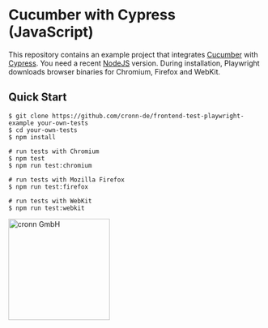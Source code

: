 # Cucumber with Cypress (JavaScript)

This repository contains an example project that integrates [Cucumber](https://cucumber.io/) with [Cypress](https://cypress.io/).
You need a recent [NodeJS](https://nodejs.org/) version.
During installation, Playwright downloads browser binaries for Chromium, Firefox and WebKit.

## Quick Start

```shell
$ git clone https://github.com/cronn-de/frontend-test-playwright-example your-own-tests
$ cd your-own-tests
$ npm install

# run tests with Chromium
$ npm test
$ npm run test:chromium

# run tests with Mozilla Firefox
$ npm run test:firefox

# run tests with WebKit
$ npm run test:webkit
```

[<img src="https://www.cronn.de/img/logo_name_rgb_1200x630.png" alt="cronn GmbH" width="200"/>](https://www.cronn.de/)
